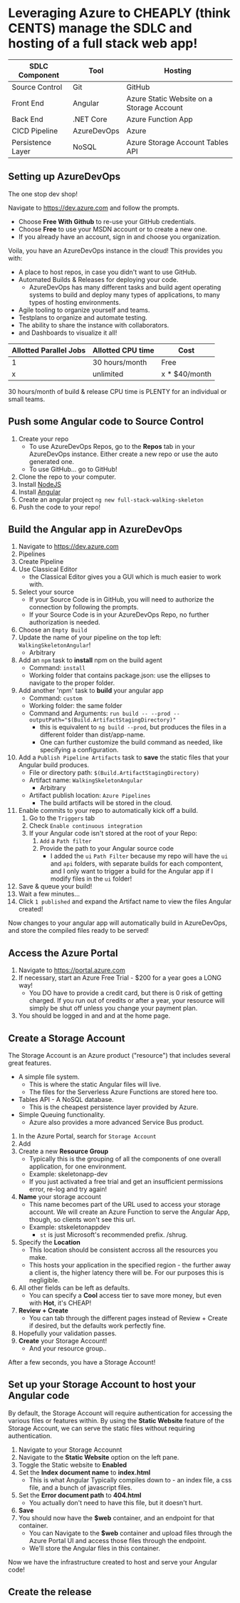 # Leveraging Azure to CHEAPLY (think CENTS) manage the SDLC and hosting of a full stack web app!


SDLC Component | Tool         | Hosting
-------------- | -------------|--------
Source Control | Git | GitHub
Front End | Angular | Azure Static Website on a Storage Account
Back End | .NET Core | Azure Function App
CICD Pipeline | AzureDevOps | Azure
Persistence Layer | NoSQL | Azure Storage Account Tables API

## Setting up AzureDevOps 
The one stop dev shop!

Navigate to https://dev.azure.com and follow the prompts. 
* Choose **Free With Github** to re-use your GitHub credentials.
* Choose **Free** to use your MSDN account or to create a new one. 
* If you already have an account, sign in and choose you organization.

Voila, you have an AzureDevOps instance in the cloud! This provides you with:
* A place to host repos, in case you didn't want to use GitHub.
* Automated Builds & Releases for deploying your code.
    * AzureDevOps has many different tasks and build agent operating systems to build and deploy many types of applications, to many types of hosting environments.
* Agile tooling to organize yourself and teams.
* Testplans to organize and automate testing.
* The ability to share the instance with collaborators. 
* and Dashboards to visualize it all!

Allotted Parallel Jobs | Allotted CPU time | Cost
-----------------------|-------------------|-----
1 | 30 hours/month | Free
x | unlimited | x * $40/month

30 hours/month of build & release CPU time is PLENTY for an individual or small teams. 


## Push some Angular code to Source Control 
1. Create your repo
    * To use AzureDevOps Repos, go to the **Repos** tab in your AzureDevOps instance. Either create a new repo or use the auto generated one.
    * To use GitHub... go to GitHub!
1. Clone the repo to your computer. 
1. Install [NodeJS](https://nodejs.org/en/download/)
1. Install [Angular](https://cli.angular.io/)
1. Create an angular project `ng new full-stack-walking-skeleton`
1. Push the code to your repo! 

## Build the Angular app in AzureDevOps
1. Navigate to https://dev.azure.com
1. Pipelines
1. Create Pipeline
1. Use Classical Editor
    * the Classical Editor gives you a GUI which is much easier to work with. 
1. Select your source
    * If your Source Code is in GitHub, you will need to authorize the connection by following the prompts.
    * If your Source Code is in your AzureDevOps Repo, no further authorization is needed.
1. Choose an `Empty Build`
1. Update the name of your pipeline on the top left: `WalkingSkeletonAngular`!
    * Arbitrary
1. Add an `npm` task to **install** npm on the build agent
    * Command: `install`
    * Working folder that contains package.json: use the ellipses to navigate to the proper folder.
1. Add another 'npm' task to **build** your angular app
    * Command: `custom`
    * Working folder: the same folder
    * Command and Arguments: `run build -- --prod --outputPath="$(Build.ArtifactStagingDirectory)"` 
        * this is equivalent to `ng build --prod`, but produces the files in a different folder than dist/app-name. 
        * One can further customize the build command as needed, like specifying a configuration. 
1. Add a `Publish Pipeline Artifacts` task to **save** the static files that your Angular build produces. 
    * File or directory path: `$(Build.ArtifactStagingDirectory)`
    * Artifact name: `WalkingSkeletonAngular`
        * Arbitrary
    * Artifact publish location: `Azure Pipelines`
        * The build artifacts will be stored in the cloud.
1. Enable commits to your repo to automatically kick off a build.
    1. Go to the `Triggers` tab
    1. Check `Enable continuous integration`
    1. If your Angular code isn't stored at the root of your Repo:
        1. `Add` a `Path filter`
        1. Provide the path to your Angular source code
            * I added the `ui` `Path Filter` because my repo will have the `ui` and `api` folders, with separate builds for each compontent, and I only want to trigger a build for the Angular app if I modify files in the `ui` folder! 
1. Save & queue your build! 
1. Wait a few minutes...
1. Click `1 published` and expand the Artifact name to view the files Angular created!

Now changes to your angular app will automatically build in AzureDevOps, and store the compiled files ready to be served!
        

## Access the Azure Portal 
1. Navigate to https://portal.azure.com
1. If necessary, start an Azure Free Trial - $200 for a year goes a LONG way!
    * You DO have to provide a credit card, but there is 0 risk of getting charged. If you run out of credits or after a year, your resource will simply be shut off unless you change your payment plan. 
1. You should be logged in and and at the home page.

## Create a Storage Account

The Storage Account is an Azure product ("resource") that includes several great features.
* A simple file system.
    * This is where the static Angular files will live.
    * The files for the Serverless Azure Functions are stored here too.
* Tables API - A NoSQL database.
    * This is the cheapest persistence layer provided by Azure. 
* Simple Queuing functionality.
    * Azure also provides a more advanced Service Bus product.

1. In the Azure Portal, search for `Storage Account`
1. Add 
1. Create a new **Resource Group**
    * Typically this is the grouping of all the components of one overall application, for one environment. 
    * Example: skeletonapp-dev
    * If you just activated a free trial and get an insufficient permissions error, re-log and try again!
1. **Name** your storage account
    * This name becomes part of the URL used to access your storage account. We will create an Azure Function to serve the Angular App, though, so clients won't see this url. 
    * Example: stskeletonappdev
        * `st` is just Microsoft's recommended prefix. /shrug. 
1. Specify the **Location**
    * This location should be consistent accross all the resources you make. 
    * This hosts your application in the specified region - the further away a client is, the higher latency there will be. For our purposes this is negligible.
1. All other fields can be left as defaults. 
    * You can specify a **Cool** access tier to save more money, but even with **Hot**, it's CHEAP! 
1. **Review + Create**
    * You can tab through the different pages instead of Review + Create if desired, but the defaults work perfectly fine.
1. Hopefully your validation passes.
1. **Create** your Storage Account!
    * And your resource group..
   
After a few seconds, you have a Storage Account!

## Set up your Storage Account to host your Angular code
By default, the Storage Account will require authentication for accessing the various files or features within. By using the **Static Website** feature of the Storage Account, we can serve the static files without requiring authentication. 

1. Navigate to your Storage Accounnt
1. Navigate to the **Static Website** option on the left pane.
1. Toggle the Static website to **Enabled**
1. Set the **Index document name** to **index.html** 
    * This is what Angular Typically compiles down to - an index file, a css file, and a bunch of javascript files.
1. Set the **Error document path** to **404.html**
    * You actually don't need to have this file, but it doesn't hurt.
1. **Save**
1. You should now have the **$web** container, and an endpoint for that container. 
    * You can Navigate to the **$web** container and upload files through the Azure Portal UI and access those files through the endpoint.
    * We'll store the Angular files in this container.
    
Now we have the infrastructure created to host and serve your Angular code!

## Create the release
